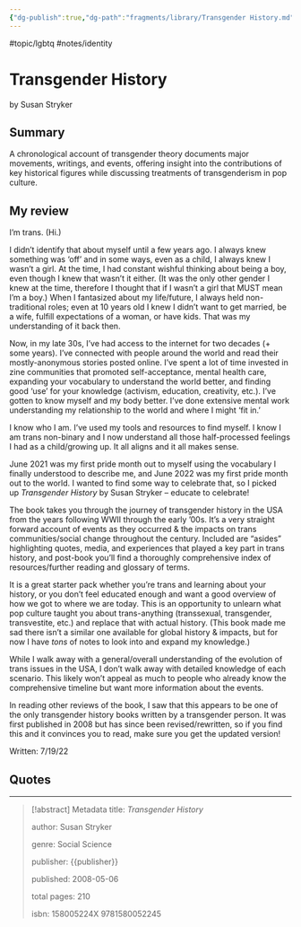 ```yaml
---
{"dg-publish":true,"dg-path":"fragments/library/Transgender History.md","permalink":"/fragments/library/transgender-history/","created":"2024-12-14T13:00:43.876-05:00","updated":"2025-03-19T13:01:09.598-04:00"}
---
```


#topic/lgbtq #notes/identity 
# Transgender History
by Susan Stryker
## Summary
A chronological account of transgender theory documents major movements, writings, and events, offering insight into the contributions of key historical figures while discussing treatments of transgenderism in pop culture. 
## My review
I’m trans. (Hi.)

I didn’t identify that about myself until a few years ago. I always knew something was ‘off’ and in some ways, even as a child, I always knew I wasn’t a girl. At the time, I had constant wishful thinking about being a boy, even though I knew that wasn’t it either. (It was the only other gender I knew at the time, therefore I thought that if I wasn’t a girl that MUST mean I’m a boy.) When I fantasized about my life/future, I always held non-traditional roles; even at 10 years old I knew I didn’t want to get married, be a wife, fulfill expectations of a woman, or have kids. That was my understanding of it back then.

Now, in my late 30s, I’ve had access to the internet for two decades (+ some years). I’ve connected with people around the world and read their mostly-anonymous stories posted online. I’ve spent a lot of time invested in zine communities that promoted self-acceptance, mental health care, expanding your vocabulary to understand the world better, and finding good ‘use’ for your knowledge (activism, education, creativity, etc.). I’ve gotten to know myself and my body better. I’ve done extensive mental work understanding my relationship to the world and where I might ‘fit in.’

I know who I am. I’ve used my tools and resources to find myself. I know I am trans non-binary and I now understand all those half-processed feelings I had as a child/growing up. It all aligns and it all makes sense.

June 2021 was my first pride month out to myself using the vocabulary I finally understood to describe me, and June 2022 was my first pride month out to the world. I wanted to find some way to celebrate that, so I picked up _Transgender History_ by Susan Stryker – educate to celebrate!

The book takes you through the journey of transgender history in the USA from the years following WWII through the early ’00s. It’s a very straight forward account of events as they occurred & the impacts on trans communities/social change throughout the century. Included are “asides” highlighting quotes, media, and experiences that played a key part in trans history, and post-book you’ll find a thoroughly comprehensive index of resources/further reading and glossary of terms.

It is a great starter pack whether you’re trans and learning about your history, or you don’t feel educated enough and want a good overview of how we got to where we are today. This is an opportunity to unlearn what pop culture taught you about trans-anything (transsexual, transgender, transvestite, etc.) and replace that with actual history. (This book made me sad there isn’t a similar one available for global history & impacts, but for now I have _tons_ of notes to look into and expand my knowledge.)

While I walk away with a general/overall understanding of the evolution of trans issues in the USA, I don’t walk away with detailed knowledge of each scenario. This likely won’t appeal as much to people who already know the comprehensive timeline but want more information about the events.

In reading other reviews of the book, I saw that this appears to be one of the only transgender history books written by a transgender person. It was first published in 2008 but has since been revised/rewritten, so if you find this and it convinces you to read, make sure you get the updated version!

Written: 7/19/22

## Quotes

---

> [!abstract] Metadata
> title: *Transgender History*
> 
> author: Susan Stryker
> 
> genre: Social Science
> 
> publisher: {{publisher}}
> 
> published: 2008-05-06
> 
> total pages: 210
> 
> isbn: 158005224X 9781580052245
